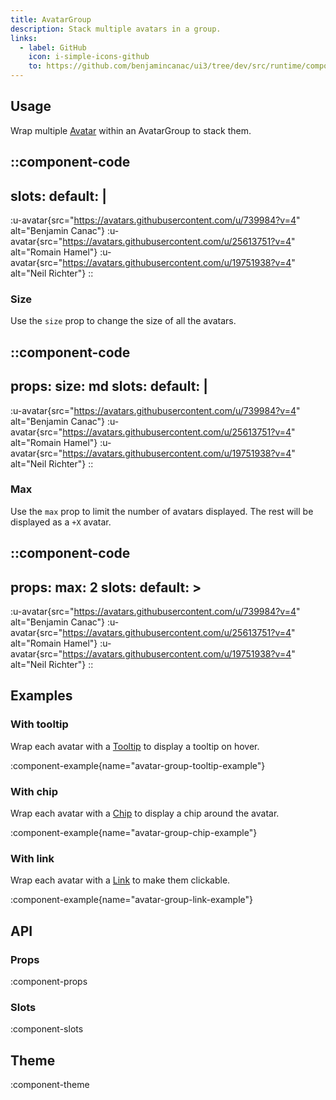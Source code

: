 ```yaml
---
title: AvatarGroup
description: Stack multiple avatars in a group.
links:
  - label: GitHub
    icon: i-simple-icons-github
    to: https://github.com/benjamincanac/ui3/tree/dev/src/runtime/components/AvatarGroup.vue
---
```


## Usage

Wrap multiple [Avatar](/components/avatar) within an AvatarGroup to stack them.

::component-code
---
slots:
  default: |
    <UAvatar src="https://avatars.githubusercontent.com/u/739984?v=4" alt="Benjamin Canac" />
    <UAvatar src="https://avatars.githubusercontent.com/u/25613751?v=4" alt="Romain Hamel" />
    <UAvatar src="https://avatars.githubusercontent.com/u/19751938?v=4" alt="Neil Richter" />
---
:u-avatar{src="https://avatars.githubusercontent.com/u/739984?v=4" alt="Benjamin Canac"}
:u-avatar{src="https://avatars.githubusercontent.com/u/25613751?v=4" alt="Romain Hamel"}
:u-avatar{src="https://avatars.githubusercontent.com/u/19751938?v=4" alt="Neil Richter"}
::

### Size

Use the `size` prop to change the size of all the avatars.

::component-code
---
props:
  size: md
slots:
  default: |
    <UAvatar src="https://avatars.githubusercontent.com/u/739984?v=4" alt="Benjamin Canac" />
    <UAvatar src="https://avatars.githubusercontent.com/u/25613751?v=4" alt="Romain Hamel" />
    <UAvatar src="https://avatars.githubusercontent.com/u/19751938?v=4" alt="Neil Richter" />
---
:u-avatar{src="https://avatars.githubusercontent.com/u/739984?v=4" alt="Benjamin Canac"}
:u-avatar{src="https://avatars.githubusercontent.com/u/25613751?v=4" alt="Romain Hamel"}
:u-avatar{src="https://avatars.githubusercontent.com/u/19751938?v=4" alt="Neil Richter"}
::

### Max

Use the `max` prop to limit the number of avatars displayed. The rest will be displayed as a `+X` avatar.

::component-code
---
props:
  max: 2
slots:
  default: >
    <UAvatar src="https://avatars.githubusercontent.com/u/739984?v=4" alt="Benjamin Canac" />
    <UAvatar src="https://avatars.githubusercontent.com/u/25613751?v=4" alt="Romain Hamel" />
    <UAvatar src="https://avatars.githubusercontent.com/u/19751938?v=4" alt="Neil Richter" />
---
:u-avatar{src="https://avatars.githubusercontent.com/u/739984?v=4" alt="Benjamin Canac"}
:u-avatar{src="https://avatars.githubusercontent.com/u/25613751?v=4" alt="Romain Hamel"}
:u-avatar{src="https://avatars.githubusercontent.com/u/19751938?v=4" alt="Neil Richter"}
::

## Examples

### With tooltip

Wrap each avatar with a [Tooltip](/components/tooltip) to display a tooltip on hover.

:component-example{name="avatar-group-tooltip-example"}

### With chip

Wrap each avatar with a [Chip](/components/chip) to display a chip around the avatar.

:component-example{name="avatar-group-chip-example"}

### With link

Wrap each avatar with a [Link](/components/link) to make them clickable.

:component-example{name="avatar-group-link-example"}

## API

### Props

:component-props

### Slots

:component-slots

## Theme

:component-theme

